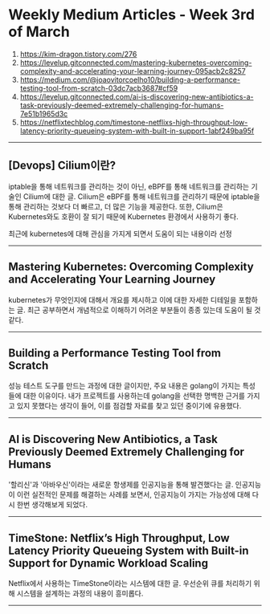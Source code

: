 # Weekly Medium Articles - Week 3rd of March

1. <https://kim-dragon.tistory.com/276>
2. <https://levelup.gitconnected.com/mastering-kubernetes-overcoming-complexity-and-accelerating-your-learning-journey-095acb2c8257>
3. <https://medium.com/@joaovitorcoelho10/building-a-performance-testing-tool-from-scratch-03dc7acb3687#cf59>
4. <https://levelup.gitconnected.com/ai-is-discovering-new-antibiotics-a-task-previously-deemed-extremely-challenging-for-humans-7e51b1965d3c>
5. <https://netflixtechblog.com/timestone-netflixs-high-throughput-low-latency-priority-queueing-system-with-built-in-support-1abf249ba95f>

---

## [Devops] Cilium이란?

iptable을 통해 네트워크를 관리하는 것이 아닌, eBPF를 통해 네트워크를 관리하는 기술인 Cilium에 대한 글. Cilium은 eBPF를 통해 네트워크를 관리하기 때문에 iptable을 통해 관리하는 것보다 더 빠르고, 더 많은 기능을 제공한다. 또한, Cilium은 Kubernetes와도 호환이 잘 되기 때문에 Kubernetes 환경에서 사용하기 좋다.

최근에 kubernetes에 대해 관심을 가지게 되면서 도움이 되는 내용이라 선정

---

## Mastering Kubernetes: Overcoming Complexity and Accelerating Your Learning Journey

kubernetes가 무엇인지에 대해서 개요를 제시하고 이에 대한 자세한 디테일을 포함하는 글. 최근 공부하면서 개념적으로 이해하기 어려운 부분들이 종종 있는데 도움이 될 것 같다.

---

## Building a Performance Testing Tool from Scratch

성능 테스트 도구를 만드는 과정에 대한 글이지만, 주요 내용은 golang이 가지는 특성들에 대한 이유이다. 내가 프로젝트를 사용하는데 golang을 선택한 명백한 근거를 가지고 있지 못했다는 생각이 들어, 이를 점검할 자료를 찾고 있던 중이기에 유용했다.

---

## AI is Discovering New Antibiotics, a Task Previously Deemed Extremely Challenging for Humans

'할리신'과 '아바우신'이라는 새로운 항생제를 인공지능을 통해 발견했다는 글. 인공지능이 이런 실전적인 문제를 해결하는 사례를 보면서, 인공지능이 가지는 가능성에 대해 다시 한번 생각해보게 되었다.

---

## TimeStone: Netflix’s High Throughput, Low Latency Priority Queueing System with Built-in Support for Dynamic Workload Scaling

Netflix에서 사용하는 TimeStone이라는 시스템에 대한 글. 우선순위 큐를 처리하기 위해 시스템을 설계하는 과정의 내용이 흥미롭다.

---

##
